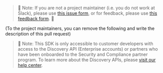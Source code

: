 > 🚨 Note: If you are not a project maintainer (i.e. you do not work at Slack), please use [this issue form](https://forms.gle/jHS17eYEYAtcXA96A), or for feedback, please use [this feedback form](https://forms.gle/B2PRF9HQheRgQdo7A). 🚨

(To the project maintainers, you can remove the following and write the description of this pull request)

> 🚨 Note: This SDK is only accessible to customer developers with access to the Discovery API (Enterprise accounts) or partners who have been onboarded to the Security and Compliance partner program. To learn more about the Discovery APIs, please [visit our help center](https://slack.com/help/articles/360002079527-A-guide-to-Slacks-Discovery-APIs). 